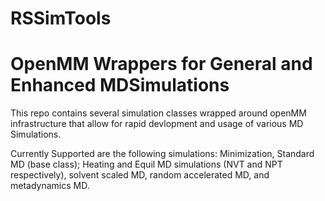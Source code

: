 # RSSimTools
# OpenMM Wrappers for General and Enhanced MDSimulations

This repo contains several simulation classes wrapped around openMM infrastructure that allow for rapid devlopment and usage of various MD Simulations.

Currently Supported are the following simulations: Minimization, Standard MD (base class); Heating and Equil MD simulations (NVT and NPT respectively), solvent scaled MD, random accelerated MD, and metadynamics MD.